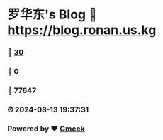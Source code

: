 # 罗华东's Blog :link: https://blog.ronan.us.kg 
### :page_facing_up: [30](https://blog.ronan.us.kg/tag.html) 
### :speech_balloon: 0 
### :hibiscus: 77647 
### :alarm_clock: 2024-08-13 19:37:31 
### Powered by :heart: [Gmeek](https://github.com/Meekdai/Gmeek)
